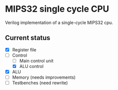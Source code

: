 # MIPS32 single cycle CPU
Verilog implementation of a single-cycle MIPS32 cpu.

## Current status
- [X] Register file
- [ ] Control
  - [ ] Main control unit
  - [X] ALU control
- [X] ALU
- [ ] Memory (needs improvements)
- [ ] Testbenches (need rewrite)
